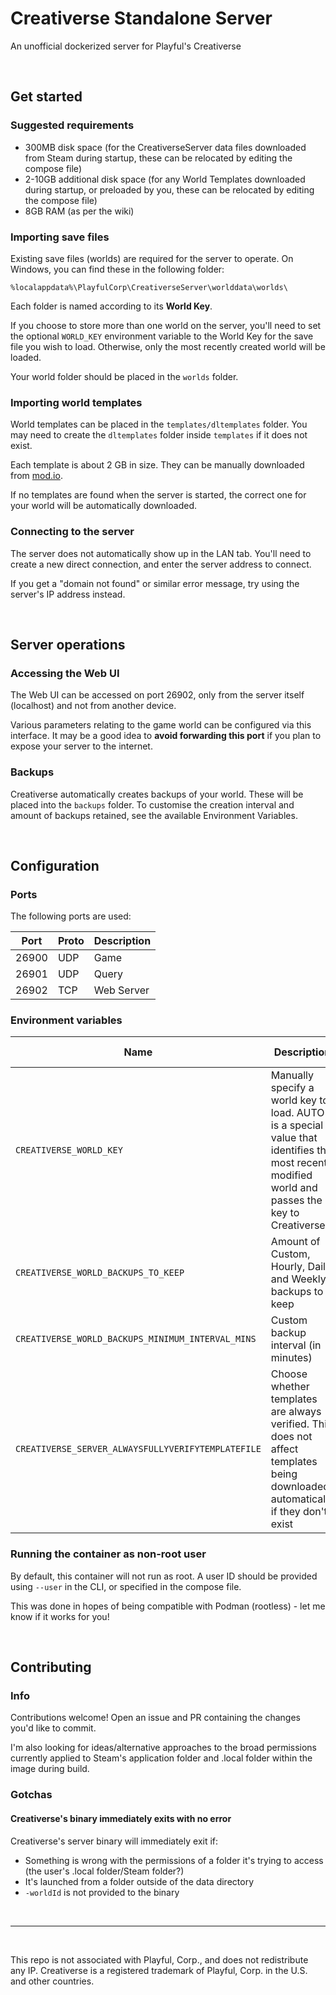 # Creativerse Standalone Server
An unofficial dockerized server for Playful's Creativerse

&nbsp;

## Get started
### Suggested requirements
- 300MB disk space (for the CreativerseServer data files downloaded from Steam during startup, these can be relocated by editing the compose file)
- 2-10GB additional disk space (for any World Templates downloaded during startup, or preloaded by you, these can be relocated by editing the compose file)
- 8GB RAM (as per the wiki)


### Importing save files
Existing save files (worlds) are required for the server to operate. On Windows, you can find these in the following folder:

```
%localappdata%\PlayfulCorp\CreativerseServer\worlddata\worlds\
```

Each folder is named according to its __World Key__.

If you choose to store more than one world on the server, you'll need to set the optional `WORLD_KEY` environment variable to the World Key for the save file you wish to load. Otherwise, only the most recently created world will be loaded.

Your world folder should be placed in the `worlds` folder.


### Importing world templates
World templates can be placed in the `templates/dltemplates` folder. You may need to create the `dltemplates` folder inside `templates` if it does not exist.

Each template is about 2 GB in size. They can be manually downloaded from [mod.io](https://mod.io/g/creativerse).

If no templates are found when the server is started, the correct one for your world will be automatically downloaded.


### Connecting to the server
The server does not automatically show up in the LAN tab. You'll need to create a new direct connection, and enter the server address to connect.

If you get a "domain not found" or similar error message, try using the server's IP address instead.

&nbsp;

## Server operations
### Accessing the Web UI
The Web UI can be accessed on port 26902, only from the server itself (localhost) and not from another device.

Various parameters relating to the game world can be configured via this interface. It may be a good idea to __avoid forwarding this port__ if you plan to expose your server to the internet.


### Backups
Creativerse automatically creates backups of your world. These will be placed into the `backups` folder. To customise the creation interval and amount of backups retained, see the available Environment Variables.

&nbsp;

## Configuration
### Ports
The following ports are used:

|Port|Proto|Description|
|---|---|---|
|26900|UDP|Game|
|26901|UDP|Query|
|26902|TCP|Web Server|


### Environment variables
|Name|Description|Default value|
|---|---|---|
|`CREATIVERSE_WORLD_KEY`|Manually specify a world key to load. AUTO is a special value that identifies the most recent modified world and passes the key to Creativerse|`AUTO`|
|`CREATIVERSE_WORLD_BACKUPS_TO_KEEP`|Amount of Custom, Hourly, Daily and Weekly backups to keep|2|
|`CREATIVERSE_WORLD_BACKUPS_MINIMUM_INTERVAL_MINS`|Custom backup interval (in minutes)|5|
|`CREATIVERSE_SERVER_ALWAYSFULLYVERIFYTEMPLATEFILE`|Choose whether templates are always verified. This does not affect templates being downloaded automatically if they don't exist|false|


### Running the container as non-root user
By default, this container will not run as root. A user ID should be provided using `--user` in the CLI, or specified in the compose file.

This was done in hopes of being compatible with Podman (rootless) - let me know if it works for you!

&nbsp;

## Contributing
### Info
Contributions welcome! Open an issue and PR containing the changes you'd like to commit.

I'm also looking for ideas/alternative approaches to the broad permissions currently applied to Steam's application folder and .local folder within the image during build.


### Gotchas
#### Creativerse's binary immediately exits with no error
Creativerse's server binary will immediately exit if:
- Something is wrong with the permissions of a folder it's trying to access (the user's .local folder/Steam folder?)
- It's launched from a folder outside of the data directory
- `-worldId` is not provided to the binary

&nbsp;

---

&nbsp;

This repo is not associated with Playful, Corp., and does not redistribute any IP. Creativerse is a registered trademark of Playful, Corp. in the U.S. and other countries.
